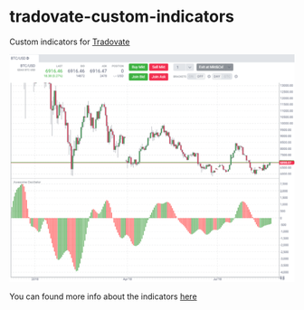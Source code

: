 # tradovate-custom-indicators
Custom indicators for [Tradovate](https://www.tradovate.com/)

![](img/ao.PNG)

You can found more info about the indicators [here](https://www.tradingview.com/wiki/Awesome_Oscillator_(AO))
